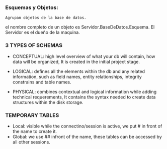 ### Esquemas y Objetos:
	Agrupan objetos de la base de datos.
   el nombre completo de un objeto es Servidor.BaseDeDatos.Esquema.
   El Servidor es el dueño de la maquina.

### 3 TYPES OF SCHEMAS
- CONCEPTUAL:  high level overview of what your db will contain, how data will be organized, It is created in the initial project stage.

- LOGICAL: defines all the elements within the db and any related information, such as field names, entity relationships, integrity constrains and table names.

- PHYSICAL: combines contextual and logical information while adding technical requerements, It contains the syntax needed to create data structures within the disk storage.

### TEMPORARY TABLES

- Local: visible while the connectino/session is active, we put # in front of the name to create it.
- Global: we use ## infront of the name, these tables can be accessed by all other sessions.

